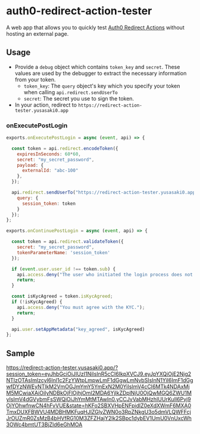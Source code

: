 # auth0-redirect-action-tester

A web app that allows you to quickly test [Auth0 Redirect Actions](https://auth0.com/docs/customize/actions/flows-and-triggers/login-flow/redirect-with-actions) without hosting an external page.

## Usage

- Provide a `debug` object which contains `token_key` and `secret`. These values are used by the debugger to extract the necessary information from your token.
  - `token_key`: The `query` object's key which you specify your token when calling `api.redirect.sendUserTo`
  - `secret`: The secret you use to sign the token.
- In your action, redirect to `https://redirect-action-tester.yusasaki0.app`

### onExecutePostLogin

```javascript
exports.onExecutePostLogin = async (event, api) => {

  const token = api.redirect.encodeToken({
    expiresInSeconds: 60*60,
    secret: "my_secret_password",
    payload: {
      externalId: "abc-100"
    },
  });

  api.redirect.sendUserTo("https://redirect-action-tester.yusasaki0.app", {
    query: {
      session_token: token
    }
  });
};

exports.onContinuePostLogin = async (event, api) => {

  const token = api.redirect.validateToken({
    secret: "my_secret_password",
    tokenParameterName: 'session_token'
  });

  if (event.user.user_id !== token.sub) {
    api.access.deny("The user who initiated the login process does not match with the one who resumed it.");
    return;
  }

  const isKycAgreed = token.isKycAgreed;
  if (!isKycAgreed) {
    api.access.deny("You must agree with the KYC.");
    return;
  }

  api.user.setAppMetadata("key_agreed", isKycAgreed)
};
```

## Sample

https://redirect-action-tester.yusasaki0.app/?session_token=eyJhbGciOiJIUzI1NiIsInR5cCI6IkpXVCJ9.eyJpYXQiOjE2Njg2NTIzOTAsImlzcyI6Inl1c2FzYWtpLmpwLmF1dGgwLmNvbSIsInN1YiI6ImF1dGgwfDYzNWEyNTlkM2VmOGJmYmY5YmExN2M0YiIsImV4cCI6MTk4NDAxMjM5MCwiaXAiOiIyNDBkOjFlOjhjOmI2MDA6YjlkZDplNjU0OjQwMGQ6ZWU1MyIsImV4dGVybmFsSWQiOiJhYmMtMTAwIn0.yCCJvVabMHzhIUUrKulI6Pvj9OjYOhwfnwCN4hFvVUE&state=hKFo2SBXVHpENFpidlZ0eXdXWmF6MXA0TmxDUXFBWVU4MDBHMKFuqHJlZGlyZWN0o3RpZNkgU3o5dmVLQWFFcjJrOUZmR0ZsMzB4bHVfRG10M3ZFZHajY2lk2SBpc1dybEV1UmU0VnUxcWh3OWc4bmtUT3BjZld6eGhMOA